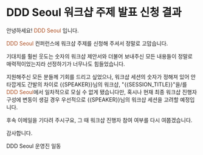 # DDD Seoul 워크샵 주제 발표 신청 결과

안녕하세요! <span style="color:#AC4E21">DDD Seoul</span> 입니다.

<span style="color:#AC4E21">DDD Seoul</span> 컨퍼런스에 워크샵 주제를 신청해 주셔서 정말로 고맙습니다.

기대치를 훨씬 웃도는 숫자의 워크샵 제안서와 더불어 보내주신 모든 내용들이 정말로 매력적이었는지라 선정하기가 너무나도 힘들었습니다.

지원해주신 모든 분들께 기회를 드리고 싶었으나, 워크샵 세션의 숫자가 정해져 있어 안타깝게도 간발의 차이로 {{SPEAKER}}님의 워크샵, "{{SESSION_TITLE}}"을/를 <span style="color:#AC4E21">DDD Seoul</span>에서 일차적으로 모실 수 없게 됐습니다만, 혹시나 현재 최종 워크샵 진행자 구성에 변동이 생길 경우 우선적으로 {{SPEAKER}}님의 워크샵 세션을 고려할 예정입니다.

후속 이메일을 기다려 주시구요, 그 때 워크샵 진행자 참여 여부를 다시 여쭙겠습니다.

감사합니다.

DDD Seoul 운영진 일동
